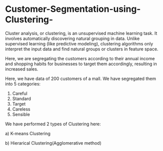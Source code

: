 # Customer-Segmentation-using-Clustering-

Cluster analysis, or clustering, is an unsupervised machine learning task. It involves automatically discovering natural grouping in data. Unlike supervised learning (like predictive modeling), clustering algorithms only interpret the input data and find natural groups or clusters in feature space.

Here, we are segregating the customers according to their annual income and shopping habits for businesses to target them accordingly, resulting in increased sales.

Here, we have data of 200 customers of a mall. We have segregated them into 5 categories:
  1) Careful
  2) Standard
  3) Target
  4) Careless
  5) Sensible
  
We have performed 2 types of Clustering here:

   a) K-means Clustering
  
   b) Hierarical Clustering(Agglomerative method)
